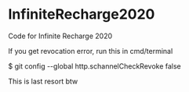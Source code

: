 # InfiniteRecharge2020
Code for Infinite Recharge 2020

If you get revocation error, run this in cmd/terminal

$ git config --global http.schannelCheckRevoke false

This is last resort btw
